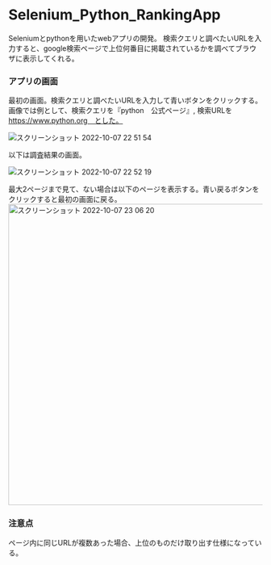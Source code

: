 # Selenium_Python_RankingApp

Seleniumとpythonを用いたwebアプリの開発。
検索クエリと調べたいURLを入力すると、google検索ページで上位何番目に掲載されているかを調べてブラウザに表示してくれる。

### アプリの画面
最初の画面。検索クエリと調べたいURLを入力して青いボタンをクリックする。
画像では例として、検索クエリを『python　公式ページ』, 検索URLを https://www.python.org　とした。

![スクリーンショット 2022-10-07 22 51 54](https://user-images.githubusercontent.com/70735561/194575634-5e224de9-7e83-42d4-89f9-875a7bb8987a.png)

以下は調査結果の画面。

![スクリーンショット 2022-10-07 22 52 19](https://user-images.githubusercontent.com/70735561/194576094-5a8496ea-a6f2-48da-982e-f2bdacc937cf.png)

最大2ページまで見て、ない場合は以下のページを表示する。青い戻るボタンをクリックすると最初の画面に戻る。
<img width="597" alt="スクリーンショット 2022-10-07 23 06 20" src="https://user-images.githubusercontent.com/70735561/194576269-6cfb287d-6499-4440-93e3-1a9999b3c064.png">

### 注意点
ページ内に同じURLが複数あった場合、上位のものだけ取り出す仕様になっている。
